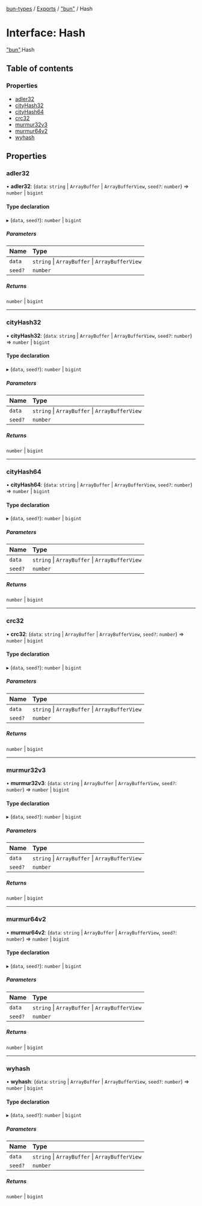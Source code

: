 [bun-types](https://oven-sh.github.io/bun-types/README.md) / [Exports](https://oven-sh.github.io/bun-types/modules.md) / ["bun"](https://oven-sh.github.io/bun-types/modules/bun_.md) / Hash

# Interface: Hash

["bun"](https://oven-sh.github.io/bun-types/modules/bun_.md).Hash

## Table of contents

### Properties

- [adler32](https://oven-sh.github.io/bun-types/interfaces/bun_.Hash.md#adler32)
- [cityHash32](https://oven-sh.github.io/bun-types/interfaces/bun_.Hash.md#cityhash32)
- [cityHash64](https://oven-sh.github.io/bun-types/interfaces/bun_.Hash.md#cityhash64)
- [crc32](https://oven-sh.github.io/bun-types/interfaces/bun_.Hash.md#crc32)
- [murmur32v3](https://oven-sh.github.io/bun-types/interfaces/bun_.Hash.md#murmur32v3)
- [murmur64v2](https://oven-sh.github.io/bun-types/interfaces/bun_.Hash.md#murmur64v2)
- [wyhash](https://oven-sh.github.io/bun-types/interfaces/bun_.Hash.md#wyhash)

## Properties

### adler32

• **adler32**: (`data`: `string` \| `ArrayBuffer` \| `ArrayBufferView`, `seed?`: `number`) => `number` \| `bigint`

#### Type declaration

▸ (`data`, `seed?`): `number` \| `bigint`

##### Parameters

| Name | Type |
| :------ | :------ |
| `data` | `string` \| `ArrayBuffer` \| `ArrayBufferView` |
| `seed?` | `number` |

##### Returns

`number` \| `bigint`

___

### cityHash32

• **cityHash32**: (`data`: `string` \| `ArrayBuffer` \| `ArrayBufferView`, `seed?`: `number`) => `number` \| `bigint`

#### Type declaration

▸ (`data`, `seed?`): `number` \| `bigint`

##### Parameters

| Name | Type |
| :------ | :------ |
| `data` | `string` \| `ArrayBuffer` \| `ArrayBufferView` |
| `seed?` | `number` |

##### Returns

`number` \| `bigint`

___

### cityHash64

• **cityHash64**: (`data`: `string` \| `ArrayBuffer` \| `ArrayBufferView`, `seed?`: `number`) => `number` \| `bigint`

#### Type declaration

▸ (`data`, `seed?`): `number` \| `bigint`

##### Parameters

| Name | Type |
| :------ | :------ |
| `data` | `string` \| `ArrayBuffer` \| `ArrayBufferView` |
| `seed?` | `number` |

##### Returns

`number` \| `bigint`

___

### crc32

• **crc32**: (`data`: `string` \| `ArrayBuffer` \| `ArrayBufferView`, `seed?`: `number`) => `number` \| `bigint`

#### Type declaration

▸ (`data`, `seed?`): `number` \| `bigint`

##### Parameters

| Name | Type |
| :------ | :------ |
| `data` | `string` \| `ArrayBuffer` \| `ArrayBufferView` |
| `seed?` | `number` |

##### Returns

`number` \| `bigint`

___

### murmur32v3

• **murmur32v3**: (`data`: `string` \| `ArrayBuffer` \| `ArrayBufferView`, `seed?`: `number`) => `number` \| `bigint`

#### Type declaration

▸ (`data`, `seed?`): `number` \| `bigint`

##### Parameters

| Name | Type |
| :------ | :------ |
| `data` | `string` \| `ArrayBuffer` \| `ArrayBufferView` |
| `seed?` | `number` |

##### Returns

`number` \| `bigint`

___

### murmur64v2

• **murmur64v2**: (`data`: `string` \| `ArrayBuffer` \| `ArrayBufferView`, `seed?`: `number`) => `number` \| `bigint`

#### Type declaration

▸ (`data`, `seed?`): `number` \| `bigint`

##### Parameters

| Name | Type |
| :------ | :------ |
| `data` | `string` \| `ArrayBuffer` \| `ArrayBufferView` |
| `seed?` | `number` |

##### Returns

`number` \| `bigint`

___

### wyhash

• **wyhash**: (`data`: `string` \| `ArrayBuffer` \| `ArrayBufferView`, `seed?`: `number`) => `number` \| `bigint`

#### Type declaration

▸ (`data`, `seed?`): `number` \| `bigint`

##### Parameters

| Name | Type |
| :------ | :------ |
| `data` | `string` \| `ArrayBuffer` \| `ArrayBufferView` |
| `seed?` | `number` |

##### Returns

`number` \| `bigint`
